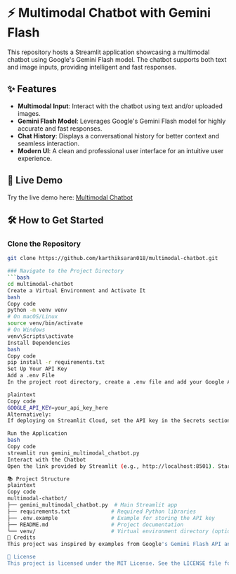 # ⚡️ Multimodal Chatbot with Gemini Flash

This repository hosts a Streamlit application showcasing a multimodal chatbot using Google's Gemini Flash model. The chatbot supports both text and image inputs, providing intelligent and fast responses.

## ✨ Features

- **Multimodal Input**: Interact with the chatbot using text and/or uploaded images.
- **Gemini Flash Model**: Leverages Google's Gemini Flash model for highly accurate and fast responses.
- **Chat History**: Displays a conversational history for better context and seamless interaction.
- **Modern UI**: A clean and professional user interface for an intuitive user experience.

## 🚀 Live Demo

Try the live demo here: [Multimodal Chatbot](https://multimodal-chatbot.streamlit.app/)

## 🛠️ How to Get Started

### Clone the Repository
```bash
git clone https://github.com/karthiksaran018/multimodal-chatbot.git

### Navigate to the Project Directory
```bash
cd multimodal-chatbot
Create a Virtual Environment and Activate It
bash
Copy code
python -m venv venv
# On macOS/Linux
source venv/bin/activate
# On Windows
venv\Scripts\activate
Install Dependencies
bash
Copy code
pip install -r requirements.txt
Set Up Your API Key
Add a .env File
In the project root directory, create a .env file and add your Google AI Studio API key like this:

plaintext
Copy code
GOOGLE_API_KEY=your_api_key_here
Alternatively:
If deploying on Streamlit Cloud, set the API key in the Secrets section.

Run the Application
bash
Copy code
streamlit run gemini_multimodal_chatbot.py
Interact with the Chatbot
Open the link provided by Streamlit (e.g., http://localhost:8501). Start interacting with the chatbot using text and/or image inputs.

📚 Project Structure
plaintext
Copy code
multimodal-chatbot/
├── gemini_multimodal_chatbot.py  # Main Streamlit app
├── requirements.txt             # Required Python libraries
├── .env.example                 # Example for storing the API key
├── README.md                    # Project documentation
└── venv/                        # Virtual environment directory (optional)
🌟 Credits
This project was inspired by examples from Google's Gemini Flash API and has been customized for better UI and functionality. Updated and maintained by Karthik Saran.

📃 License
This project is licensed under the MIT License. See the LICENSE file for details.
